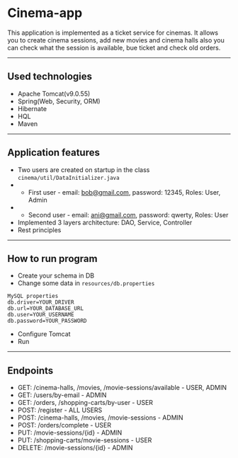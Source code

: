 # Cinema-app

This application is implemented as a ticket service for cinemas. 
It allows you to create cinema sessions, 
add new movies and cinema halls also you can check what the session is available, 
bue ticket and check old orders.
- --
## Used technologies
- Apache Tomcat(v9.0.55)
- Spring(Web, Security, ORM)
- Hibernate
- HQL
- Maven
- --
## Application features
- Two users are created on startup in the class `cinema/util/DataInitializer.java`
- - First user - email: bob@gmail.com, password: 12345, Roles: User, Admin
- - Second user - email: ani@gmail.com, password: qwerty, Roles: User
- Implemented 3 layers architecture: DAO, Service, Controller
- Rest principles
- --
## How to run program
- Create your schema in DB
- Change some data in `resources/db.properties`
```
MySQL properties
db.driver=YOUR_DRIVER
db.url=YOUR_DATABASE_URL
db.user=YOUR_USERNAME
db.password=YOUR_PASSWORD
```
- Configure Tomcat
- Run
- --
## Endpoints
- GET: /cinema-halls, /movies, /movie-sessions/available - USER, ADMIN
- GET: /users/by-email - ADMIN
- GET: /orders, /shopping-carts/by-user - USER
- POST: /register - ALL USERS
- POST: /cinema-halls, /movies, /movie-sessions - ADMIN
- POST: /orders/complete - USER
- PUT: /movie-sessions/{id} - ADMIN
- PUT: /shopping-carts/movie-sessions - USER
- DELETE: /movie-sessions/{id} - ADMIN
